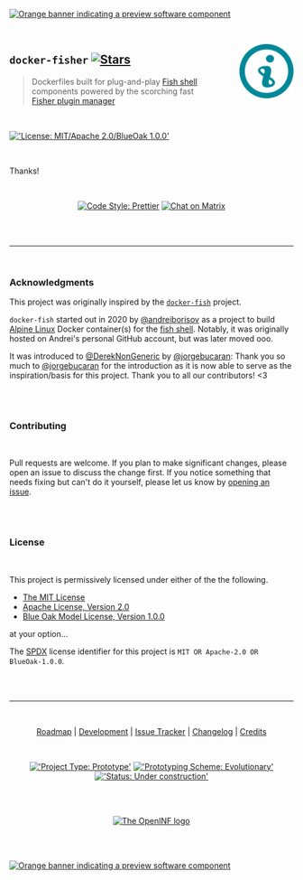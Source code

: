 [![Orange banner indicating a preview software component][release-level-banner--unstable]](##)

<br />

<!-- markdownlint-disable-next-line line-length -->

<a href="##"><img src="https://raw.githubusercontent.com/OpenINF/openinf.github.io/live/assets/img/svg/logogram-color.svg?sanitize=true" alt="OpenINF logo" title="OpenINF" align="right" height="96" width="96" /></a>

<div align="left">

## `docker-fisher` [![Stars][stargazers-badge--shields]][stargazers-badge-url]

> Dockerfiles built for plug-and-play [Fish&nbsp;shell][] components powered by
> the scorching&nbsp;fast [Fisher&nbsp;plugin&nbsp;manager][]

<br />

[!['License: MIT/Apache 2.0/BlueOak 1.0.0'][license-badge--shields]][license-badge-url]

</div>

<br />

<!-- prelude description -->

Thanks!

<br />

<div align="center">

[![Code Style: Prettier][prettier-badge]][prettier-url]
[![Chat on Matrix][matrix-badge--shields]][matrix-url]

</div>

<br /><br />

---

<br />

### Acknowledgments

This project was originally inspired by the [`docker-fish`][] project.

`docker-fish` started out in 2020 by [@andreiborisov][] as a project to build
[Alpine Linux][] Docker container(s) for the [fish&nbsp;shell][]. Notably, it
was originally hosted on Andrei's personal GitHub account, but was later moved
ooo.

It was introduced to [@DerekNonGeneric][] by [@jorgebucaran][]: Thank you so
much to [@jorgebucaran][] for the introduction as it is now able to serve as the
inspiration/basis for this project. Thank you to all our contributors!&nbsp;<3

<br /><br />

<section id="contribution">

### Contributing

<br />

Pull requests are welcome. If you plan to make significant changes, please open
an issue to discuss the change first. If you notice something that needs fixing
but can't do it yourself, please let us know by [opening an issue][].

</section>

<br /><br />

<section id="licenses">

### License

<br />

This project is permissively licensed under either of the the following.

- [The MIT License][]
- [Apache License, Version 2.0][]
- [Blue Oak Model License, Version 1.0.0][]

at your option&hellip;

The [SPDX](https://spdx.dev) license identifier for this project is
`MIT OR Apache-2.0 OR BlueOak-1.0.0`.

</section>

<br /><br />

---

<br />

<div align="center">

[Roadmap][] | [Development][] | [Issue Tracker][] | [Changelog][] | [Credits][]

<br />

[!['Project Type: Prototype'][project-type-badge--shields]](##)
[!['Prototyping Scheme: Evolutionary'][prototyping-scheme-badge--shields]](##)
[!['Status: Under construction'][project-status-badge--shields]](##)

<br /><br />

<a title="The OpenINF website" target="_blank" rel="noopener noreferrer"
href="https://open.inf.is" rel="author"> <img
    alt="The OpenINF logo"
    height="32px"
    width="32px"
    src="https://open.inf.is/assets/img/svg/logo.svg"
  /> </a>

</div>

<br /><br />

[![Orange banner indicating a preview software component][release-level-banner--unstable]](##)

<!-- ///////////////////////////////////////////////////////////////////////////
////// LINK LABEL DEFINITIONS                         //////////////////////////
//////////////////////////////////////////////////////////////////////////// -->

<!--
// License, etc.
////////////////////////////////////////////// -->

<!-- prettier-ignore -->
[The MIT License]:
  https://opensource.org/license/mit
  'The MIT License &ndash; Open Source Initiative'

<!-- prettier-ignore -->
[Apache License, Version 2.0]:
  https://opensource.org/license/apache-2-0
  'Apache License, Version 2.0 &ndash; Open Source Initiative'

<!-- prettier-ignore -->
[Blue Oak Model License, Version 1.0.0]:
  https://opensource.org/license/blue-oak-model-license
  'Blue Oak Model License 1.0.0 &ndash; Open Source Initiative'

<!--
// Template boilerplate, et al.
////////////////////////////////////////////// -->

[`docker-fish`]: https://github.com/meaningful-ooo/docker-fish
[@andreiborisov]: https://github.com/andreiborisov
[@DerekNonGeneric]: https://github.com/DerekNonGeneric
[@jorgebucaran]: https://github.com/jorgebucaran
[Alpine Linux]: https://www.alpinelinux.org
[Changelog]: https://github.com/OpenINF/docker-fisher/commits/HEAD 'Changelog'
[Credits]:
  https://github.com/OpenINF/docker-fisher/graphs/contributors
  'Credits'
[Development]: ./doc/development.md 'Development'
[Fisher&nbsp;plugin&nbsp;manager]: https://github.com/jorgebucaran/fisher
[fish&nbsp;shell]: https://fishshell.com
[Issue Tracker]: https://github.com/OpenINF/docker-fisher/issues 'Issue Tracker'
[license-badge--shields]:
  https://img.shields.io/badge/license-MIT%2FApache--2.0%2FBlueOak--1.0.0-blue.svg?logo=github
  'License: MIT/Apache 2.0/BlueOak 1.0.0'
[license-badge-url]: ./#license 'License: MIT/Apache 2.0/BlueOak 1.0.0'
[matrix-badge--shields]:
  https://img.shields.io/badge/matrix-join%20chat-%2346BC99?logo=matrix
  'Chat on Matrix'
[matrix-url]:
  https://matrix.to/#/#openinf-space:matrix.org
  "You're invited to talk on Matrix"
[opening an issue]: https://github.com/OpenINF/docker-fisher/issues
[prettier-badge]:
  https://img.shields.io/badge/code_style-Prettier-ff69b4.svg?logo=prettier
  'Code Style: Prettier'
[prettier-url]: https://prettier.io/playground 'Code Style: Prettier'
[project-status-badge--shields]:
  https://img.shields.io/badge/status-under%20construction-yellow.svg
[project-type-badge--shields]:
  https://img.shields.io/badge/type-prototype-blue.svg
[prototyping-scheme-badge--shields]:
  https://img.shields.io/badge/scheme-evolutionary-blue.svg
[release-level-banner--unstable]:
  https://raw.githubusercontent.com/OpenINF/openinf.github.io/live/assets/img/svg/release-level-banner--unstable.svg?sanitize=true
  'Banner for Release Level: Unstable'
[Roadmap]: https://github.com/OpenINF/docker-fisher/issues 'Roadmap'
[stargazers-badge-url]:
  https://github.com/OpenINF/docker-fisher/stargazers
  'Stargazers'
[stargazers-badge--shields]:
  https://img.shields.io/github/stars/OpenINF/docker-fisher.svg?style=social&maxAge=3600&label=Star
  'Stargazers'
